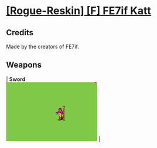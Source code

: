 # [\[Rogue-Reskin\] \[F\] FE7if Katt](./)
## Credits

Made by the creators of FE7if.

## Weapons

| <b>Sword</b><br/><img alt="Sword animation" src="./1.%20Sword%20(Short%20Bo%20Staff)/Sword.gif"/> |
